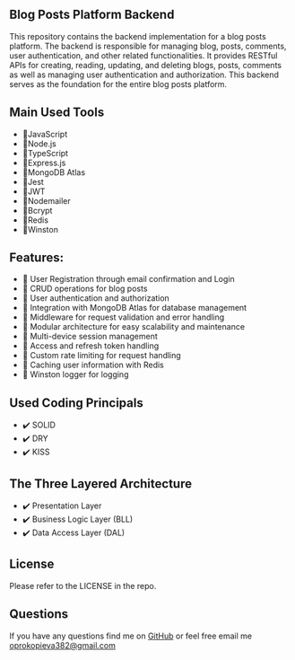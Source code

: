 ## Blog Posts Platform Backend

This repository contains the backend implementation for a blog posts platform. The backend is responsible for managing blog, posts, comments, user authentication, and other related functionalities. It provides RESTful APIs for creating, reading, updating, and deleting blogs, posts, comments as well as managing user authentication and authorization. This backend serves as the foundation for the entire blog posts platform.

## Main Used Tools

- 📌JavaScript
- 📌Node.js
- 📌TypeScript
- 📌Express.js
- 📌MongoDB Atlas
- 📌Jest
- 📌JWT
- 📌Nodemailer
- 📌Bcrypt
- 📌Redis
- 📌Winston

## Features:

- 📍 User Registration through email confirmation and Login
- 📍 CRUD operations for blog posts
- 📍 User authentication and authorization
- 📍 Integration with MongoDB Atlas for database management
- 📍 Middleware for request validation and error handling
- 📍 Modular architecture for easy scalability and maintenance
- 📍 Multi-device session management
- 📍 Access and refresh token handling
- 📍 Custom rate limiting for request handling
- 📍 Caching user information with Redis
- 📍 Winston logger for logging

## Used Coding Principals

- ✔️ SOLID
- ✔️ DRY
- ✔️ KISS

## The Three Layered Architecture

- ✔️ Presentation Layer
- ✔️ Business Logic Layer (BLL)
- ✔️ Data Access Layer (DAL)

## License

Please refer to the LICENSE in the repo.

## Questions

If you have any questions find me on [GitHub](https://github.com/oprokopieva382) or feel free email me oprokopieva382@gmail.com

